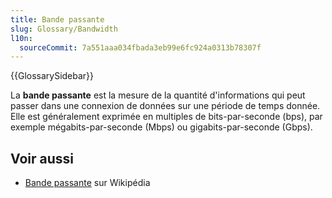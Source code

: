 ```yaml
---
title: Bande passante
slug: Glossary/Bandwidth
l10n:
  sourceCommit: 7a551aaa034fbada3eb99e6fc924a0313b78307f
---
```


{{GlossarySidebar}}

La **bande passante** est la mesure de la quantité d'informations qui peut passer dans une connexion de données sur une période de temps donnée. Elle est généralement exprimée en multiples de bits-par-seconde (bps), par exemple mégabits-par-seconde (Mbps) ou gigabits-par-seconde (Gbps).

## Voir aussi

- [Bande passante](https://fr.wikipedia.org/wiki/Bande_passante) sur Wikipédia
